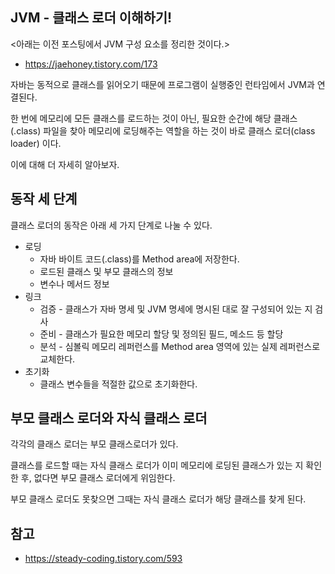 ## JVM - 클래스 로더 이해하기!

<아래는 이전 포스팅에서 JVM 구성 요소를 정리한 것이다.>
- https://jaehoney.tistory.com/173

자바는 동적으로 클래스를 읽어오기 때문에 프로그램이 실행중인 런타임에서 JVM과 연결된다.


한 번에 메모리에 모든 클래스를 로드하는 것이 아닌, 필요한 순간에 해당 클래스(.class) 파일을 찾아 메모리에 로딩해주는 역할을 하는 것이 바로 클래스 로더(class loader) 이다.

이에 대해 더 자세히 알아보자.

## 동작 세 단계

클래스 로더의 동작은 아래 세 가지 단계로 나눌 수 있다.
- 로딩
  - 자바 바이트 코드(.class)를 Method area에 저장한다.
  - 로드된 클래스 및 부모 클래스의 정보
  - 변수나 메서드 정보
- 링크
  - 검증 - 클래스가 자바 명세 및 JVM 명세에 명시된 대로 잘 구성되어 있는 지 검사
  - 준비 - 클래스가 필요한 메모리 할당 및 정의된 필드, 메소드 등 할당
  - 분석 - 심볼릭 메모리 레퍼런스를 Method area 영역에 있는 실제 레퍼런스로 교체한다.
- 초기화
  - 클래스 변수들을 적절한 값으로 초기화한다.

## 부모 클래스 로더와 자식 클래스 로더

각각의 클래스 로더는 부모 클래스로더가 있다.

클래스를 로드할 때는 자식 클래스 로더가 이미 메모리에 로딩된 클래스가 있는 지 확인한 후, 없다면 부모 클래스 로더에게 위임한다.

부모 클래스 로더도 못찾으면 그때는 자식 클래스 로더가 해당 클래스를 찾게 된다.



## 참고
- https://steady-coding.tistory.com/593